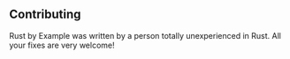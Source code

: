 ## Contributing

Rust by Example was written by a person totally unexperienced in
Rust. All your fixes are very welcome!
